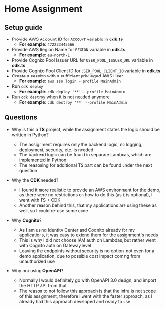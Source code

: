 # Home Assignment

## Setup guide
* Provide AWS Account ID for `ACCOUNT` variable in **cdk.ts**
  * **For example**: `472233445566`
* Provide AWS Region Name for `REGION` variable in **cdk.ts**
  * **For example**: `eu-north-1`
* Provide Cognito Pool Issuer URL for `USER_POOL_ISSUER_URL` variable in **cdk.ts**
* Provide Cognito Pool Client ID for `USER_POOL_CLIENT_ID` variable in **cdk.ts**
* Create a session with a sufficient privileged AWS User
  * **For example**: `aws sso login --profile MainAdmin`
* Run `cdk deploy`
  * **For example**: `cdk deploy '**' --profile MainAdmin`
* Run `cdk destroy` when it is not needed anymore
  * **For example**: `cdk destroy '**' --profile MainAdmin`

## Questions
* Why is this a **TS** project, while the assignment states the logic should be written in Python?
  * The assignment requires only the backend logic, no logging, deployment, security, etc. is needed
  * The backend logic can be found in separate Lambdas, which are implemented in Python
  * The reasoning for additional TS part can be found under the next question


* Why the **CDK** needed?
  * I found it more realistic to provide an AWS environment for the demo, as there were no restrictions on how to 
    do this (as it is optional), I went with TS + CDK
  * Another reason behind this, that my applications are using these as well, so I could re-use some code


* Why **Cognito**?
  * As I am using Identity Center and Cognito already for my applications, it was easy to extend them for 
    the assignment's needs
  * This is why I did not choose IAM auth on Lambdas, but rather went with Cognito auth on Gateway level
  * Leaving the endpoints without security is no option, not even for a demo application, due to possible cost impact
    coming from unauthorized use


* Why not using **OpenAPI**?
  * Normally I would definitely go with OpenAPI 3.0 design, and import the HTTP API from that
  * The reason to not follow this approach is that the infra is not scope of this assignment, therefore I went with 
  the faster approach, as I already had this approach developed and ready to use
